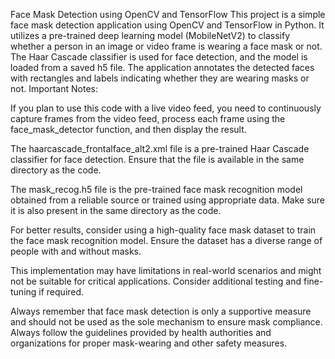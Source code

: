 Face Mask Detection using OpenCV and TensorFlow
This project is a simple face mask detection application using OpenCV and TensorFlow in Python. It utilizes a pre-trained deep learning model (MobileNetV2) to classify whether a person in an image or video frame is wearing a face mask or not. The Haar Cascade classifier is used for face detection, and the model is loaded from a saved h5 file. The application annotates the detected faces with rectangles and labels indicating whether they are wearing masks or not.
Important Notes:

If you plan to use this code with a live video feed, you need to continuously capture frames from the video feed, process each frame using the face_mask_detector function, and then display the result.

The haarcascade_frontalface_alt2.xml file is a pre-trained Haar Cascade classifier for face detection. Ensure that the file is available in the same directory as the code.

The mask_recog.h5 file is the pre-trained face mask recognition model obtained from a reliable source or trained using appropriate data. Make sure it is also present in the same directory as the code.

For better results, consider using a high-quality face mask dataset to train the face mask recognition model. Ensure the dataset has a diverse range of people with and without masks.

This implementation may have limitations in real-world scenarios and might not be suitable for critical applications. Consider additional testing and fine-tuning if required.

Always remember that face mask detection is only a supportive measure and should not be used as the sole mechanism to ensure mask compliance. Always follow the guidelines provided by health authorities and organizations for proper mask-wearing and other safety measures.
